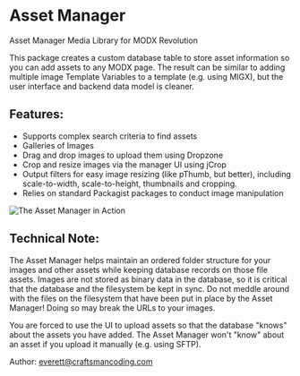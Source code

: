 Asset Manager
=============

Asset Manager Media Library for MODX Revolution

This package creates a custom database table to store asset information so you can add assets to any 
MODX page.  The result can be similar to adding multiple image Template Variables to a template (e.g.
using MIGX), but the user interface and backend data model is cleaner.


## Features:

- Supports complex search criteria to find assets 
- Galleries of Images
- Drag and drop images to upload them using Dropzone
- Crop and resize images via the manager UI using jCrop
- Output filters for easy image resizing (like pThumb, but better), including scale-to-width, scale-to-height, thumbnails and cropping.
- Relies on standard Packagist packages to conduct image manipulation

![The Asset Manager in Action](https://raw.githubusercontent.com/wiki/craftsmancoding/assetmanager/images/asset-manager-tab-w-images.jpg "The Asset Manager in Action")



## Technical Note:

The Asset Manager helps maintain an ordered folder structure for your images and other assets while 
keeping database records on those file assets.  Images are not stored as binary data in the database,
so it is critical that the database and the filesystem be kept in sync.  Do not meddle around with the
files on the filesystem that have been put in place by the Asset Manager!  Doing so may break the URLs 
to your images.

You are forced to use the UI to upload assets so that the database "knows" about the assets you have added. The Asset
Manager won't "know" about an asset if you upload it manually (e.g. using SFTP).


Author: everett@craftsmancoding.com